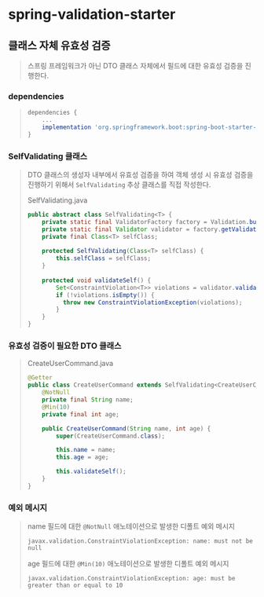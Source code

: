 # spring-validation-starter

## 클래스 자체 유효성 검증
> 스프링 프레임워크가 아닌 DTO 클래스 자체에서 필드에 대한 유효성 검증을 진행한다.  

### dependencies
> ```groovy
> dependencies {
>     ...
>     implementation 'org.springframework.boot:spring-boot-starter-validation'
> }
> ```

### SelfValidating 클래스
> DTO 클래스의 생성자 내부에서 유효성 검증을 하여 객체 생성 시 유효성 검증을 진행하기 위해서 `SelfValidating` 추상 클래스를
> 직접 작성한다.  
> 
> SelfValidating.java
> ```java
> public abstract class SelfValidating<T> {
> 	  private static final ValidatorFactory factory = Validation.buildDefaultValidatorFactory();
> 	  private static final Validator validator = factory.getValidator();
> 	  private final Class<T> selfClass;
>   
> 	  protected SelfValidating(Class<T> selfClass) {
> 	  	  this.selfClass = selfClass;
> 	  }
>   
> 	  protected void validateSelf() {
> 	  	  Set<ConstraintViolation<T>> violations = validator.validate(selfClass.cast(this));
> 	  	  if (!violations.isEmpty()) {
> 	  	  	throw new ConstraintViolationException(violations);
> 	  	  }
> 	  }
> }
> ```

### 유효성 검증이 필요한 DTO 클래스
> CreateUserCommand.java
> ```java
> @Getter
> public class CreateUserCommand extends SelfValidating<CreateUserCommand> {
>     @NotNull
>     private final String name;
>     @Min(10)
>     private final int age;
> 
>     public CreateUserCommand(String name, int age) {
>         super(CreateUserCommand.class);
> 
>         this.name = name;
>         this.age = age;
> 
>         this.validateSelf();
>     }
> }
> ```

### 예외 메시지
> name 필드에 대한 `@NotNull` 애노테이션으로 발생한 디폴트 예외 메시지  
> ```
> javax.validation.ConstraintViolationException: name: must not be null
> ```
>
> age 필드에 대한 `@Min(10)` 애노테이션으로 발생한 디폴트 예외 메시지  
> ```
> javax.validation.ConstraintViolationException: age: must be greater than or equal to 10
> ```
